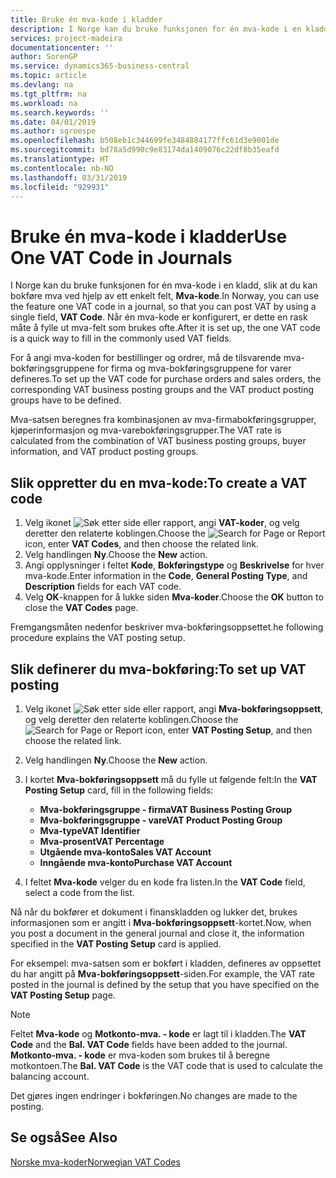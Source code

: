 ```yaml
---
title: Bruke én mva-kode i kladder
description: I Norge kan du bruke funksjonen for én mva-kode i en kladd, slik at du kan bokføre mva ved hjelp av ett enkelt felt, Mva-kode.
services: project-madeira
documentationcenter: ''
author: SorenGP
ms.service: dynamics365-business-central
ms.topic: article
ms.devlang: na
ms.tgt_pltfrm: na
ms.workload: na
ms.search.keywords: ''
ms.date: 04/01/2019
ms.author: sgroespe
ms.openlocfilehash: b508eb1c344699fe3484884177ffc61d3e9001de
ms.sourcegitcommit: bd78a5d990c9e83174da1409076c22df8b35eafd
ms.translationtype: HT
ms.contentlocale: nb-NO
ms.lasthandoff: 03/31/2019
ms.locfileid: "929931"
---
```

# <a name="use-one-vat-code-in-journals"></a><span data-ttu-id="1cffb-103">Bruke én mva-kode i kladder</span><span class="sxs-lookup"><span data-stu-id="1cffb-103">Use One VAT Code in Journals</span></span>
<span data-ttu-id="1cffb-104">I Norge kan du bruke funksjonen for én mva-kode i en kladd, slik at du kan bokføre mva ved hjelp av ett enkelt felt, **Mva-kode**.</span><span class="sxs-lookup"><span data-stu-id="1cffb-104">In Norway, you can use the feature one VAT code in a journal, so that you can post VAT by using a single field, **VAT Code**.</span></span> <span data-ttu-id="1cffb-105">Når én mva-kode er konfigurert, er dette en rask måte å fylle ut mva-felt som brukes ofte.</span><span class="sxs-lookup"><span data-stu-id="1cffb-105">After it is set up, the one VAT code is a quick way to fill in the commonly used VAT fields.</span></span>  

<span data-ttu-id="1cffb-106">For å angi mva-koden for bestillinger og ordrer, må de tilsvarende mva-bokføringsgruppene for firma og mva-bokføringsgruppene for varer defineres.</span><span class="sxs-lookup"><span data-stu-id="1cffb-106">To set up the VAT code for purchase orders and sales orders, the corresponding VAT business posting groups and the VAT product posting groups have to be defined.</span></span>  

<span data-ttu-id="1cffb-107">Mva-satsen beregnes fra kombinasjonen av mva-firmabokføringsgrupper, kjøperinformasjon og mva-varebokføringsgrupper.</span><span class="sxs-lookup"><span data-stu-id="1cffb-107">The VAT rate is calculated from the combination of VAT business posting groups, buyer information, and VAT product posting groups.</span></span>  

## <a name="to-create-a-vat-code"></a><span data-ttu-id="1cffb-108">Slik oppretter du en mva-kode:</span><span class="sxs-lookup"><span data-stu-id="1cffb-108">To create a VAT code</span></span>  

1.  <span data-ttu-id="1cffb-109">Velg ikonet ![Søk etter side eller rapport](../../media/ui-search/search_small.png "Søk etter side eller rapport"), angi **VAT-koder**, og velg deretter den relaterte koblingen.</span><span class="sxs-lookup"><span data-stu-id="1cffb-109">Choose the ![Search for Page or Report](../../media/ui-search/search_small.png "Search for Page or Report icon") icon, enter **VAT Codes**, and then choose the related link.</span></span>  
2.  <span data-ttu-id="1cffb-110">Velg handlingen **Ny**.</span><span class="sxs-lookup"><span data-stu-id="1cffb-110">Choose the **New** action.</span></span>  
3.  <span data-ttu-id="1cffb-111">Angi opplysninger i feltet **Kode**, **Bokføringstype** og **Beskrivelse** for hver mva-kode.</span><span class="sxs-lookup"><span data-stu-id="1cffb-111">Enter information in the **Code**, **General Posting Type**, and **Description** fields for each VAT code.</span></span>  
4.  <span data-ttu-id="1cffb-112">Velg **OK**-knappen for å lukke siden **Mva-koder**.</span><span class="sxs-lookup"><span data-stu-id="1cffb-112">Choose the **OK** button to close the **VAT Codes** page.</span></span>  

 <span data-ttu-id="1cffb-113">Fremgangsmåten nedenfor beskriver mva-bokføringsoppsettet.</span><span class="sxs-lookup"><span data-stu-id="1cffb-113">he following procedure explains the VAT posting setup.</span></span>  

## <a name="to-set-up-vat-posting"></a><span data-ttu-id="1cffb-114">Slik definerer du mva-bokføring:</span><span class="sxs-lookup"><span data-stu-id="1cffb-114">To set up VAT posting</span></span>  

1.  <span data-ttu-id="1cffb-115">Velg ikonet ![Søk etter side eller rapport](../../media/ui-search/search_small.png "Søk etter side eller rapport"), angi **Mva-bokføringsoppsett**, og velg deretter den relaterte koblingen.</span><span class="sxs-lookup"><span data-stu-id="1cffb-115">Choose the ![Search for Page or Report](../../media/ui-search/search_small.png "Search for Page or Report icon") icon, enter **VAT Posting Setup**, and then choose the related link.</span></span>  
2.  <span data-ttu-id="1cffb-116">Velg handlingen **Ny**.</span><span class="sxs-lookup"><span data-stu-id="1cffb-116">Choose the **New** action.</span></span>  
3.  <span data-ttu-id="1cffb-117">I kortet **Mva-bokføringsoppsett** må du fylle ut følgende felt:</span><span class="sxs-lookup"><span data-stu-id="1cffb-117">In the **VAT Posting Setup** card, fill in the following fields:</span></span>  

    - <span data-ttu-id="1cffb-118">**Mva-bokføringsgruppe - firma**</span><span class="sxs-lookup"><span data-stu-id="1cffb-118">**VAT Business Posting Group**</span></span>  
    - <span data-ttu-id="1cffb-119">**Mva-bokføringsgruppe - vare**</span><span class="sxs-lookup"><span data-stu-id="1cffb-119">**VAT Product Posting Group**</span></span>  
    - <span data-ttu-id="1cffb-120">**Mva-type**</span><span class="sxs-lookup"><span data-stu-id="1cffb-120">**VAT Identifier**</span></span>  
    - <span data-ttu-id="1cffb-121">**Mva-prosent**</span><span class="sxs-lookup"><span data-stu-id="1cffb-121">**VAT Percentage**</span></span>  
    - <span data-ttu-id="1cffb-122">**Utgående mva-konto**</span><span class="sxs-lookup"><span data-stu-id="1cffb-122">**Sales VAT Account**</span></span>  
    - <span data-ttu-id="1cffb-123">**Inngående mva-konto**</span><span class="sxs-lookup"><span data-stu-id="1cffb-123">**Purchase VAT Account**</span></span>  

4.  <span data-ttu-id="1cffb-124">I feltet **Mva-kode** velger du en kode fra listen.</span><span class="sxs-lookup"><span data-stu-id="1cffb-124">In the **VAT Code** field, select a code from the list.</span></span>  

<span data-ttu-id="1cffb-125">Nå når du bokfører et dokument i finanskladden og lukker det, brukes informasjonen som er angitt i **Mva-bokføringsoppsett**-kortet.</span><span class="sxs-lookup"><span data-stu-id="1cffb-125">Now, when you post a document in the general journal and close it, the information specified in the **VAT Posting Setup** card is applied.</span></span>  

<span data-ttu-id="1cffb-126">For eksempel: mva-satsen som er bokført i kladden, defineres av oppsettet du har angitt på **Mva-bokføringsoppsett**-siden.</span><span class="sxs-lookup"><span data-stu-id="1cffb-126">For example, the VAT rate posted in the journal is defined by the setup that you have specified on the **VAT Posting Setup** page.</span></span>  

> [!NOTE]  
>  <span data-ttu-id="1cffb-127">Feltet **Mva-kode** og **Motkonto-mva. - kode** er lagt til i kladden.</span><span class="sxs-lookup"><span data-stu-id="1cffb-127">The **VAT Code** and the **Bal. VAT Code**  fields have been added to the journal.</span></span> <span data-ttu-id="1cffb-128">**Motkonto-mva. - kode** er mva-koden som brukes til å beregne motkontoen.</span><span class="sxs-lookup"><span data-stu-id="1cffb-128">The **Bal. VAT Code** is the VAT code that is used to calculate the balancing account.</span></span>  
>   
>  <span data-ttu-id="1cffb-129">Det gjøres ingen endringer i bokføringen.</span><span class="sxs-lookup"><span data-stu-id="1cffb-129">No changes are made to the posting.</span></span>  

## <a name="see-also"></a><span data-ttu-id="1cffb-130">Se også</span><span class="sxs-lookup"><span data-stu-id="1cffb-130">See Also</span></span>  
 [<span data-ttu-id="1cffb-131">Norske mva-koder</span><span class="sxs-lookup"><span data-stu-id="1cffb-131">Norwegian VAT Codes</span></span>](norwegian-vat-codes.md)

